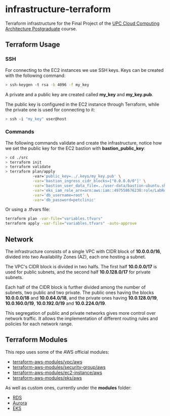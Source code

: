# infrastructure-terraform

Terraform infrastructure for the Final Project of the [UPC Cloud Computing Architecture Postgraduate](https://www.talent.upc.edu/ing/estudis/formacio/curs/319401/postgraduate-course-cloud-computing-architecture/) course.

## Terraform Usage

### SSH

For connecting to the EC2 instances we use SSH keys. Keys can be created with the following command:

```bash
> ssh-keygen -t rsa -b 4096 -f my_key
```

A private and a public key are created called **my_key** and **my_key.pub**.

The public key is configured in the EC2 instance through Terraform, while the private one is used for connecting to it:

```bash
> ssh -i "my_key" user@host
```

### Commands

The following commands validate and create the infrastructure, notice how we set the public key for the EC2 bastion with **bastion_public_key**:

```bash
> cd ./src
> terraform init
> terraform validate
> terraform plan/apply
            -var='public_key=../.keys/my_key.pub' \
            -var='bastion_ingress_cidr_blocks=["0.0.0.0/0"]' \
            -var='bastion_user_data_file=../user-data/bastion-ubuntu.sh' \
            -var='eks_iam_role_arn=arn:aws:iam::497558676238:role/LabRole' \
            -var='db_username=root' \
            -var='db_password=petclinic'
```

Or using a .tfvars file:

```bash
terraform plan -var-file="variables.tfvars"
terraform apply -var-file="variables.tfvars" -auto-approve
```

## Network

The infrastructure consists of a single VPC with CIDR block of **10.0.0.0/16**, divided into two Availability Zones (AZ), each one hosting a subnet.

The VPC's CIDR block is divided in two halfs. The first half **10.0.0.0/17** is used for public subnets, and the second half **10.0.128.0/17** for private subnets.

Each half of the CIDR block is further divided among the number of subnets, two public and two private. The public ones having the blocks **10.0.0.0/18** and **10.0.64.0/18**, and the private ones having **10.0.128.0/19**, **10.0.160.0/19**, **10.0.192.0/19** and **10.0.224.0/19**.

This segregation of public and private networks gives more control over network traffic. It allows the implementation of different routing rules and policies for each network range.

## Terraform Modules

This repo uses some of the AWS official modules:

- [terraform-aws-modules/vpc/aws](https://registry.terraform.io/modules/terraform-aws-modules/vpc/aws/latest)
- [terraform-aws-modules/security-group/aws](https://registry.terraform.io/modules/terraform-aws-modules/security-group/aws/latest)
- [terraform-aws-modules/ec2-instance/aws](https://registry.terraform.io/modules/terraform-aws-modules/ec2-instance/aws/latest)
- [terraform-aws-modules/eks/aws](https://registry.terraform.io/modules/terraform-aws-modules/eks/aws/19.1.0)

As well as custom ones, currently under the **modules** folder:

- [RDS](./src/modules/rds/main.tf)
- [Aurora](./src/modules/aurora/main.tf)
- [EKS](./src/modules/eks/main.tf)
